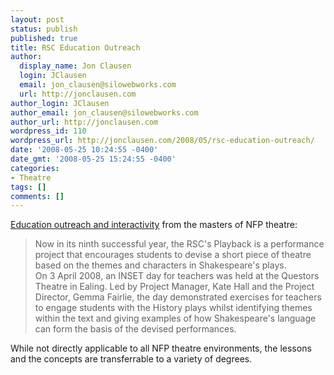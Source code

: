 ```yaml
---
layout: post
status: publish
published: true
title: RSC Education Outreach
author:
  display_name: Jon Clausen
  login: JClausen
  email: jon_clausen@silowebworks.com
  url: http://jonclausen.com
author_login: JClausen
author_email: jon_clausen@silowebworks.com
author_url: http://jonclausen.com
wordpress_id: 110
wordpress_url: http://jonclausen.com/2008/05/rsc-education-outreach/
date: '2008-05-25 10:24:55 -0400'
date_gmt: '2008-05-25 15:24:55 -0400'
categories:
- Theatre
tags: []
comments: []
---
```

<p><a href="http://www.rsc.org.uk/press/420_6620.aspx">Education outreach and interactivity</a> from the masters of NFP theatre:</p>
<blockquote cite="http://www.rsc.org.uk/press/420_6620.aspx"><p>
Now in its ninth successful year, the RSC's Playback is a performance project that encourages students to devise a short piece of theatre based on the themes and characters in Shakespeare's plays.<br />
On 3 April 2008, an INSET day for teachers was held at the Questors Theatre in Ealing. Led by Project Manager, Kate Hall and the Project Director, Gemma Fairlie, the day demonstrated exercises for teachers to engage students with the History plays whilst identifying themes within the text and giving examples of how Shakespeare's language can form the basis of the devised performances.
</p></blockquote>
<p>While not directly applicable to all NFP theatre environments, the lessons and the concepts are transferrable to a variety of degrees.</p>
